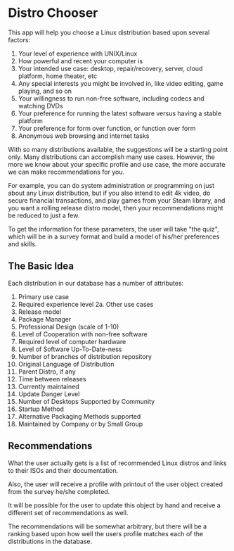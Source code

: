 # Distro Chooser

This app will help you choose a Linux distribution based upon several factors:

1. Your level of experience with UNIX/Linux
2. How powerful and recent your computer is
3. Your intended use case: desktop, repair/recovery, server, cloud platform, home theater, etc
4. Any special interests you might be involved in, like video editing, game playing, and so on 
5. Your willingness to run non-free software, including codecs and watching DVDs
6. Your preference for running the latest software versus having a stable platform
7. Your preference for form over function, or function over form
8. Anonymous web browsing and internet tasks

With so many distributions available, the suggestions will be a starting point only.  Many
distributions can accomplish many use cases.  However, the more we know about your specific profile
and use case, the more accurate we can make recommendations for you.

For example, you can do system administration or programming on just about any Linux distribution, but
if you also intend to edit 4k video, do secure financial transactions, and play games from your Steam
library, and you want a rolling release distro model, then your recommendations might be reduced
to just a few.

To get the information for these parameters, the user will take "the quiz", which will be in a survey
format and build a model of his/her preferences and skills.

## The Basic Idea

Each distribution in our database has a number of attributes:

1. Primary use case
2. Required experience level
2a. Other use cases
3. Release model
4. Package Manager
5. Professional Design (scale of 1-10)
6. Level of Cooperation with non-free software
7. Required level of computer hardware
8. Level of Software Up-To-Date-ness
9. Number of branches of distribution repository
10. Original Language of Distribution
11. Parent Distro, if any
12. Time between releases
13. Currently maintained
14. Update Danger Level
15. Number of Desktops Supported by Community
16. Startup Method
17. Alternative Packaging Methods supported
18. Maintained by Company or by Small Group


## Recommendations

What the user actually gets is a list of recommended Linux distros and links to their ISOs and their
documentation.

Also, the user will receive a profile with printout of the user object created from the survey he/she
completed.

It will be possible for the user to update this object by hand and receive a different set of
recommendations as well.

The recommendations will be somewhat arbitrary, but there will be a ranking based upon how well the
users profile matches each of the distributions in the database.




